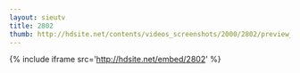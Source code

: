 ```yaml
---
layout: sieutv
title: 2802
thumb: http://hdsite.net/contents/videos_screenshots/2000/2802/preview_360p.mp4.jpg
---
```

{% include iframe src='http://hdsite.net/embed/2802' %}
 
